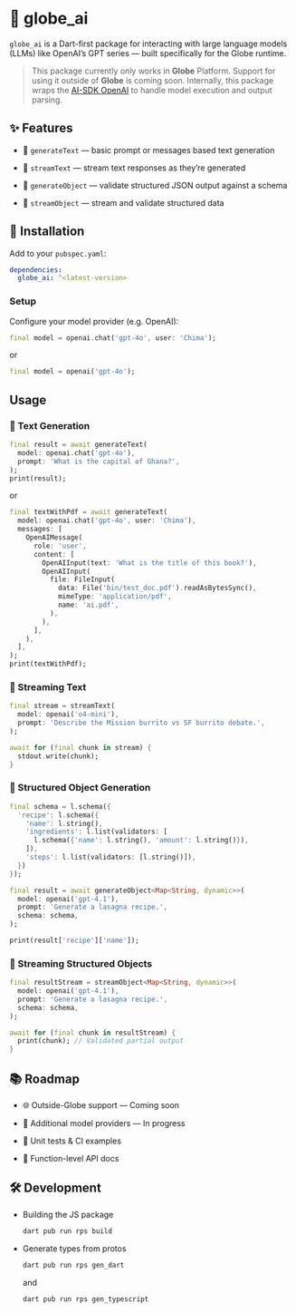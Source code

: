 # 🧠 globe_ai

`globe_ai` is a Dart-first package for interacting with large language models (LLMs) like OpenAI’s GPT series — built specifically for the Globe runtime.

> This package currently only works in **Globe** Platform. Support for using it outside of **Globe** is coming soon. Internally, this package wraps the [AI-SDK OpenAI](https://ai-sdk.dev/providers/ai-sdk-providers/openai) to handle model execution and output parsing.

## ✨ Features

- 📝 `generateText` — basic prompt or messages based text generation

- 📡 `streamText` — stream text responses as they’re generated

- 🧱 `generateObject` — validate structured JSON output against a schema

- 🌊 `streamObject` — stream and validate structured data

## 🚀 Installation

Add to your `pubspec.yaml`:

```yaml
dependencies:
  globe_ai: ^<latest-version>
```

### Setup

Configure your model provider (e.g. OpenAI):

```dart
final model = openai.chat('gpt-4o', user: 'Chima');
```

or

```dart
final model = openai('gpt-4o');
```

## Usage

### 🔹 Text Generation

```dart
final result = await generateText(
  model: openai.chat('gpt-4o'),
  prompt: 'What is the capital of Ghana?',
);
print(result);
```

or

```dart
final textWithPdf = await generateText(
  model: openai.chat('gpt-4o', user: 'Chima'),
  messages: [
    OpenAIMessage(
      role: 'user',
      content: [
        OpenAIInput(text: 'What is the title of this book?'),
        OpenAIInput(
          file: FileInput(
            data: File('bin/test_doc.pdf').readAsBytesSync(),
            mimeType: 'application/pdf',
            name: 'ai.pdf',
          ),
        ),
      ],
    ),
  ],
);
print(textWithPdf);
```

### 🔹 Streaming Text

```dart
final stream = streamText(
  model: openai('o4-mini'),
  prompt: 'Describe the Mission burrito vs SF burrito debate.',
);

await for (final chunk in stream) {
  stdout.write(chunk);
}
```

### 🔹 Structured Object Generation

```dart
final schema = l.schema({
  'recipe': l.schema({
    'name': l.string(),
    'ingredients': l.list(validators: [
      l.schema({'name': l.string(), 'amount': l.string()}),
    ]),
    'steps': l.list(validators: [l.string()]),
  })
});

final result = await generateObject<Map<String, dynamic>>(
  model: openai('gpt-4.1'),
  prompt: 'Generate a lasagna recipe.',
  schema: schema,
);

print(result['recipe']['name']);
```

### 🔹 Streaming Structured Objects

```dart
final resultStream = streamObject<Map<String, dynamic>>(
  model: openai('gpt-4.1'),
  prompt: 'Generate a lasagna recipe.',
  schema: schema,
);

await for (final chunk in resultStream) {
  print(chunk); // Validated partial output
}
```

## 📚 Roadmap

- 🌐 Outside-Globe support — Coming soon

- 🤖 Additional model providers — In progress

- 🧪 Unit tests & CI examples

- 📖 Function-level API docs

## 🛠️ Development

- Building the JS package

  ```sh
  dart pub run rps build
  ```

- Generate types from protos

  ```sh
  dart pub run rps gen_dart
  ```

  and

  ```sh
  dart pub run rps gen_typescript
  ```
